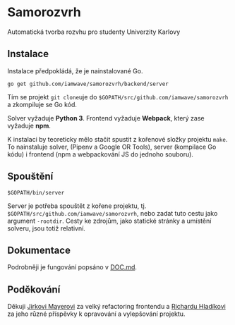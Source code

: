 # Samorozvrh
Automatická tvorba rozvhu pro studenty Univerzity Karlovy

## Instalace
Instalace předpokládá, že je nainstalované Go.

```
go get github.com/iamwave/samorozvrh/backend/server
```

Tím se projekt `git clone`uje do `$GOPATH/src/github.com/iamwave/samorozvrh` a zkompiluje se Go kód.

Solver vyžaduje **Python 3**.
Frontend vyžaduje **Webpack**, který zase vyžaduje **npm**.

K instalaci by teoreticky mělo stačit spustit z kořenové složky projektu `make`.
To nainstaluje solver, (Pipenv a Google OR Tools), server (kompilace Go kódu) i frontend (npm a webpackování JS do jednoho souboru).

## Spouštění

```
$GOPATH/bin/server
```

Server je potřeba spouštět z kořene projektu, tj. `$GOPATH/src/github.com/iamwave/samorozvrh`, nebo zadat tuto cestu jako argument `-rootdir`.
Cesty ke zdrojům, jako statické stránky a umístění solveru, jsou totiž relativní.

## Dokumentace

Podrobněji je fungování popsáno v [DOC.md](./DOC.md).

## Poděkování

Děkuji [Jirkovi Mayerovi](https://github.com/Jirka-Mayer) za velký refactoring frontendu a [Richardu Hladíkovi](https://github.com/RichardHladik) za jeho různé příspěvky k opravování a vylepšování projektu.

